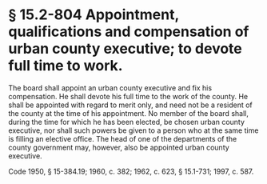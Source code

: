 # § 15.2-804 Appointment, qualifications and compensation of urban county executive; to devote full time to work.

<p>The board shall appoint an urban county executive and fix his compensation. He shall devote his full time to the work of the county. He shall be appointed with regard to merit only, and need not be a resident of the county at the time of his appointment. No member of the board shall, during the time for which he has been elected, be chosen urban county executive, nor shall such powers be given to a person who at the same time is filling an elective office. The head of one of the departments of the county government may, however, also be appointed urban county executive.</p><p>Code 1950, § 15-384.19; 1960, c. 382; 1962, c. 623, § 15.1-731; 1997, c. 587.</p>